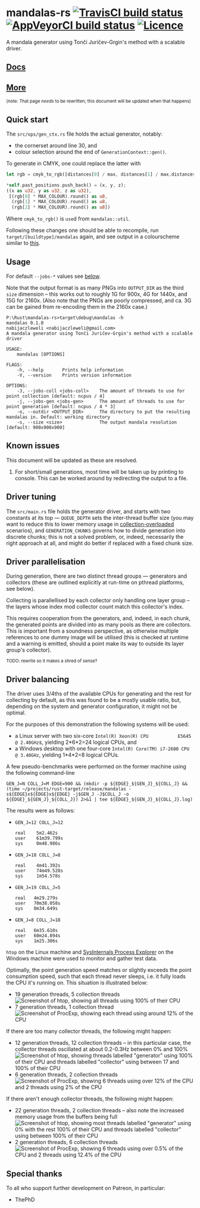 # mandalas-rs [![TravisCI build status](https://travis-ci.org/nabijaczleweli/mandalas-rs.svg?branch=master)](https://travis-ci.org/nabijaczleweli/mandalas-rs) [![AppVeyorCI build status](https://ci.appveyor.com/api/projects/status/gihrkh7pis9l9god/branch/master?svg=true)](https://ci.appveyor.com/project/nabijaczleweli/mandalas-rs/branch/master) [![Licence](https://img.shields.io/badge/license-MIT-blue.svg?style=flat)](LICENSE)
A mandala generator using Tonči Juričev-Grgin's method with a scalable driver.

## [Docs](https://rawcdn.githack.com/nabijaczleweli/mandalas-rs/doc/mandalas/index.html)
## [More](https://nabijaczleweli.xyz/content/maths/mandalas.html)
<sub>(note: That page *needs* to be rewritten; this document will be updated when that happens)</sub>

## Quick start

The `src/ops/gen_ctx.rs` file holds the actual generator, notably:
  * the cornerset around line 30, and
  * colour selection around the end of `GenerationContext::gen()`.

To generate in CMYK, one could replace the latter with
```rust
let rgb = cmyk_to_rgb([distances[0] / max, distances[1] / max,distances[2] / max, distances[3] / max]);

*self.past_positions.push_back() = (x, y, z);
((x as u32, y as u32, z as u32),
 [(rgb[0] * MAX_COLOUR).round() as u8,
  (rgb[1] * MAX_COLOUR).round() as u8,
  (rgb[2] * MAX_COLOUR).round() as u8])
```

Where `cmyk_to_rgb()` is `use`d from `mandalas::util`.

Following these changes one should be able to recompile, run `target/[buildtype]/mandalas` again,
	and see output in a colourscheme similar to [this](https://www.youtube.com/watch?list=PL3chI5PWwNA_c1nG57ittUq4op7ZmIveC&v=VBHdgqCbBec).

## Usage

For default `--jobs-*` values see [below](#driver-balancing).

Note that the output format is as many PNGs into `OUTPUT_DIR` as the third `size` dimension – this works out to roughly 1G for 900x, 4G for 1440x, and 15G for 2160x.
  (Also note that the PNGs are poorly compressed, and ca. 3G can be gained from re-encoding them in the 2160x case.)

```
P:\Rust\mandalas-rs>target\debug\mandalas -h
mandalas 0.1.0
nabijaczleweli <nabijaczleweli@gmail.com>
A mandala generator using Tonči Juričev-Grgin's method with a scalable driver

USAGE:
    mandalas [OPTIONS]

FLAGS:
    -h, --help       Prints help information
    -V, --version    Prints version information

OPTIONS:
    -J, --jobs-coll <jobs-coll>    The amount of threads to use for point collection [default: ncpus / 4]
    -j, --jobs-gen <jobs-gen>      The amount of threads to use for point generation [default: ncpus / 4 * 3]
    -o, --outdir <OUTPUT_DIR>      The directory to put the resulting mandalas in. Default: working directory
    -s, --size <size>              The output mandala resolution [default: 900x900x900]
```

## Known issues

This document will be updated as these are resolved.

1. For short/small generations, most time will be taken up by printing to console. This can be worked around by redirecting the output to a file.

## Driver tuning

The `src/main.rs` file holds the generator driver, and starts with two constants at its top —
  `QUEUE_DEPTH` sets the inter-thread buffer size (you may want to reduce this to lower memory usage in [collection-overloaded](#driver-balancing) scenarios), and
  `GENERATION_CHUNKS` governs how to divide generation into discrete chunks;
    this is not a solved problem, or, indeed, necessarily the right approach at all, and might do better if replaced with a fixed chunk size.

## Driver parallelisation

During generation, there are two distinct thread groups — generators and collectors (these are outlined explicitly at run-time on pthread platforms, see below).

Collecting is parallellised by each collector only handling one layer group – the layers whose index mod collector count match this collector's index.

This requires cooperation from the generators, and, indeed, in each chunk, the generated points are divided into as many pools as there are collectors.
This is important from a soundness perspective, as otherwise multiple references to one dummy image will be utilised
  (this is checked at runtime and a warning is emitted, should a point make its way to outside its layer group's collector).

<sub>TODO: rewrite so it makes a shred of sense?</sub>

## Driver balancing

The driver uses 3/4ths of the available CPUs for generating and the rest for collecting by default,
	as this was found to be a mostly usable ratio, but, depending on the system and generator configuration, it might not be optimal.

For the purposes of this demonstration the following systems will be used:
  * a Linux server with two six-core `Intel(R) Xeon(R) CPU           E5645  @ 2.40GHz`s, yielding 2\*6\*2=24 logical CPUs, and
  * a Windows desktop with one four-core `Intel(R) Core(TM) i7-2600 CPU @ 3.40GHz`, yielding 1\*4\*2=8 logical CPUs.

A few pseudo-benchmarks were performed on the former machine using the following command-line
```shell
GEN_J=N COLL_J=M EDGE=900 && (mkdir -p ${EDGE}_${GEN_J}_${COLL_J} && (time ~/projects/rust-target/release/mandalas -s${EDGE}x${EDGE}x${EDGE} -j$GEN_J -J$COLL_J -o ${EDGE}_${GEN_J}_${COLL_J}) 2>&1 | tee ${EDGE}_${GEN_J}_${COLL_J}.log)
```
The results were as follows:
  * `GEN_J=12 COLL_J=12`
    ```
    real    5m2.462s
    user    61m39.799s
    sys     0m48.986s
    ```
  * `GEN_J=18 COLL_J=8`
    ```
    real    4m41.392s
    user    74m49.528s
    sys     1m54.578s
    ```
  * `GEN_J=19 COLL_J=5`
    ```
    real   4m29.279s
    user   70m38.058s
    sys    0m34.649s
    ```
  * `GEN_J=8 COLL_J=18`
    ```
    real   6m35.610s
    user   60m24.894s
    sys    1m25.306s
    ```

`htop` on the Linux machine and [SysInternals Process Explorer](https://docs.microsoft.com/en-us/sysinternals/downloads/process-explorer) on the Windows machine
	were used to monitor and gather test data.

Optimally, the point generation speed matches or slightly exceeds the point consumption speed, such that each thread never sleeps, i.e. it fully loads the CPU it's running on.
This situation is illustrated below:
  * 19 generation threads, 5 collection threads
    ![Screenshot of htop, showing all threads using 100% of their CPU](doc/well_balanced-posix.png)
  * 7 generation threads, 1 collection thread
    ![Screenshot of ProcExp, showing each thread using around 12% of the CPU](doc/well_balanced-windows.png)

If there are too many collector threads, the following might happen:
  * 12 generation threads, 12 collection threads – in this particular case, the collector threads oscillated at about 0.2-0.3Hz between 0% and 100%
    ![Screenshot of htop, showing threads labelled "generator" using 100% of their CPU and threads labelled "collector" using between 17 and 100% of their CPU](doc/collection_starved-posix.png)
  * 6 generation threads, 2 collection threads
    ![Screenshot of ProcExp, showing 6 threads using over 12% of the CPU and 2 threads using 2% of the CPU](doc/collection_starved-windows.png)

If there aren't enough collector threads, the following might happen:
  * 22 generation threads, 2 collection threads – also note the increased memory usage from the buffers being full
    ![Screenshot of htop, showing most threads labelled "generator" using 0% with the rest 100% of their CPU and threads labelled "collector" using between 100% of their CPU](doc/collection_overloaded-posix.png)
  * 2 generation threads, 6 collection threads
    ![Screenshot of ProcExp, showing 6 threads using over 0.5% of the CPU and 2 threads using 12.4% of the CPU](doc/collection_overloaded-windows.png)

## Special thanks

To all who support further development on Patreon, in particular:

  * ThePhD
